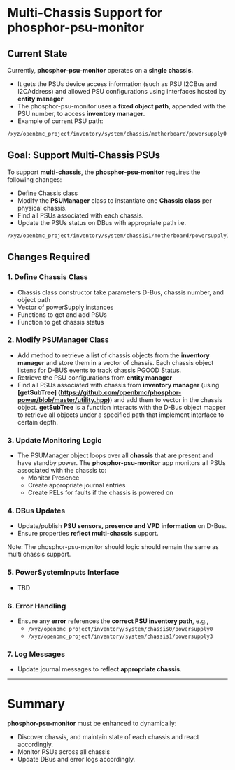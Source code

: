 # Multi-Chassis Support for phosphor-psu-monitor

## Current State

Currently, **phosphor-psu-monitor** operates on a **single chassis**.

- It gets the PSUs device access information (such as PSU I2CBus and I2CAddress)
  and allowed PSU configurations using interfaces hosted by **entity manager**
- The phosphor-psu-monitor uses a **fixed object path**, appended with the PSU
  number, to access **inventory manager**.
- Example of current PSU path:

```
/xyz/openbmc_project/inventory/system/chassis/motherboard/powersupply0
```

## Goal: Support Multi-Chassis PSUs

To support **multi-chassis**, the **phosphor-psu-monitor** requires the
following changes:

- Define Chassis class
- Modify the **PSUManager** class to instantiate one **Chassis class** per
  physical chassis.
- Find all PSUs associated with each chassis.
- Update the PSUs status on DBus with appropriate path i.e.

```
/xyz/openbmc_project/inventory/system/chassis1/motherboard/powersupply1
```

## Changes Required

### 1. Define Chassis Class

- Chassis class constructor take parameters D-Bus, chassis number, and object
  path
- Vector of powerSupply instances
- Functions to get and add PSUs
- Function to get chassis status

### 2. Modify PSUManager Class

- Add method to retrieve a list of chassis objects from the **inventory
  manager** and store them in a vector of chassis. Each chassis object listens
  for D-BUS events to track chassis PGOOD Status.
- Retrieve the PSU configurations from **entity manager**
- Find all PSUs associated with chassis from **inventory manager** (using
  **[getSubTree]
  (https://github.com/openbmc/phosphor-power/blob/master/utility.hpp)**) and add
  them to vector in the chassis object. **getSubTree** is a function interacts
  with the D-Bus object mapper to retrieve all objects under a specified path
  that implement interface to certain depth.

### 3. Update Monitoring Logic

- The PSUManager object loops over all **chassis** that are present and have
  standby power. The **phosphor-psu-monitor** app monitors all PSUs associated
  with the chassis to:
  - Monitor Presence
  - Create appropriate journal entries
  - Create PELs for faults if the chassis is powered on

### 4. DBus Updates

- Update/publish **PSU sensors, presence and VPD information** on D-Bus.
- Ensure properties **reflect multi-chassis** support.

Note: The phosphor-psu-monitor should logic should remain the same as multi
chassis support.

### 5. PowerSystemInputs Interface

- TBD

### 6. Error Handling

- Ensure any **error** references the **correct PSU inventory path**, e.g.,
  - `/xyz/openbmc_project/inventory/system/chassis0/powersupply0`
  - `/xyz/openbmc_project/inventory/system/chassis1/powersupply3`

### 7. Log Messages

- Update journal messages to reflect **appropriate chassis**.

---

# Summary

**phosphor-psu-monitor** must be enhanced to dynamically:

- Discover chassis, and maintain state of each chassis and react accordingly.
- Monitor PSUs across all chassis
- Update DBus and error logs accordingly.
